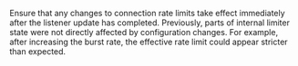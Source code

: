 Ensure that any changes to connection rate limits take effect immediately after the listener update has completed. Previously, parts of internal limiter state were not directly affected by configuration changes. For example, after increasing the burst rate, the effective rate limit could appear stricter than expected.
